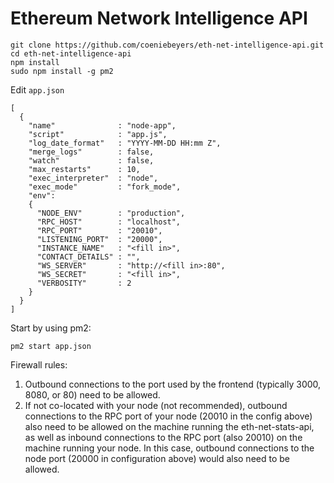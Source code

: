 Ethereum Network Intelligence API
============
```
git clone https://github.com/coeniebeyers/eth-net-intelligence-api.git
cd eth-net-intelligence-api
npm install
sudo npm install -g pm2
```

Edit `app.json`
```
[
  {
    "name"              : "node-app",
    "script"            : "app.js",
    "log_date_format"   : "YYYY-MM-DD HH:mm Z",
    "merge_logs"        : false,
    "watch"             : false,
    "max_restarts"      : 10,
    "exec_interpreter"  : "node",
    "exec_mode"         : "fork_mode",
    "env":
    {
      "NODE_ENV"        : "production",
      "RPC_HOST"        : "localhost",
      "RPC_PORT"        : "20010",
      "LISTENING_PORT"  : "20000",
      "INSTANCE_NAME"   : "<fill in>",
      "CONTACT_DETAILS" : "",
      "WS_SERVER"       : "http://<fill in>:80",
      "WS_SECRET"       : "<fill in>",
      "VERBOSITY"       : 2
    }
  }
]
```

Start by using pm2:
```
pm2 start app.json
```

Firewall rules:
1. Outbound connections to the port used by the frontend (typically 3000, 8080, or 80) need to be allowed.
2. If not co-located with your node (not recommended), outbound connections to the RPC port of your node (20010 in the config above) also need to be allowed on the machine running the eth-net-stats-api, as well as inbound connections to the RPC port (also 20010) on the machine running your node. In this case, outbound connections to the node port (20000 in configuration above) would also need to be allowed.

